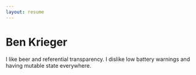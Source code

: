```yaml
---
layout: resume
---
```


# Ben Krieger

I like beer and referential transparency. I dislike low battery warnings and having mutable state everywhere.

